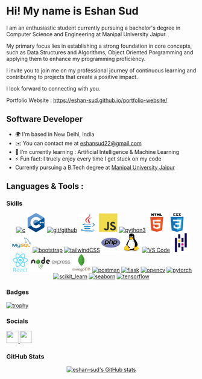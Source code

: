 <!-- ![github-header-image](https://github.com/eshan-sud/eshan-sud/assets/113531303/15b78725-3896-4a14-befa-30302e0cdf78) -->

Hi! My name is Eshan Sud
=================================================================================================================================

<!-- ![](https://user-images.githubusercontent.com/18350557/176309783-0785949b-9127-417c-8b55-ab5a4333674e.gif) -->

<p>
I am an enthusiastic student currently pursuing a bachelor's degree in Computer Science and Engineering at Manipal University Jaipur.

My primary focus lies in establishing a strong foundation in core concepts, such as Data Structures and Algorithms, Object Oriented Porgramming and applying them to enhance my programming proficiency.

I invite you to join me on my professional journey of continuous learning and contributing to projects that create a positive impact.

I look forward to connecting with you.

Portfolio Website : <a href="https://eshan-sud.github.io/portfolio-website/" target="_blank">https://eshan-sud.github.io/portfolio-website/</a>
</p>

Software Developer
-----------------

* 🌍 I'm based in New Delhi, India
* ✉️ You can contact me at [eshansud22@gmail.com](mailto:eshansud22@gmail.com)
* 🌱 I’m currently learning : Artificial Intelligence & Machine Learning
* ⚡ Fun fact: I truely enjoy every time I get stuck on my code
* Currently pursuing a B.Tech degree at <a href="https://jaipur.manipal.edu/" rel="nofollow"> Manipal University Jaipur
</a>

<h2>
    Languages & Tools :
</h2>

### Skills

<p align="center">
    <!-- C --> <a href="https://docs.microsoft.com/en-us/cpp/?view=msvc-170" target="_blank" rel="noreferrer"><img width="50px" height="50px" src="https://raw.githubusercontent.com/danielcranney/readme-generator/main/public/icons/skills/c-colored.svg" alt="c"></a>
    <!-- C++ --> <a href="https://www.w3schools.com/cpp/" target="_blank" rel="noreferrer"><img width="50px" height="50px" src="https://raw.githubusercontent.com/devicons/devicon/master/icons/cplusplus/cplusplus-original.svg" alt="C++"></a>
    <!-- Git --> <a href="https://git-scm.com/" target="_blank" rel="noreferrer"><img width="50px" height="50px" src="https://www.vectorlogo.zone/logos/git-scm/git-scm-icon.svg" alt="git/github"></a>
    <!-- Java --> <a href="https://www.java.com" target="_blank" rel="noreferrer"><img width="50px" height="50px" src="https://raw.githubusercontent.com/devicons/devicon/master/icons/java/java-original.svg" alt="java"></a>
    <!-- JavaScript --> <a href="https://developer.mozilla.org/en-US/docs/Web/JavaScript" target="_blank" rel="noreferrer"><img width="50px" height="50px" src="https://raw.githubusercontent.com/devicons/devicon/master/icons/javascript/javascript-original.svg" alt="javascript"></a>
    <!-- Python --> <a href="https://www.python.org/" target="_blank" rel="noreferrer"><img width="50px" height="50px" src="https://raw.githubusercontent.com/danielcranney/readme-generator/main/public/icons/skills/python-colored.svg" alt="python3"></a>
    <!-- HTML5 --> <a href="https://html.com/html5/" target="_blank" rel="noreferrer"><img width="50px" height="50px" src="https://raw.githubusercontent.com/devicons/devicon/master/icons/html5/html5-original-wordmark.svg" alt="html5"></a>
    <!-- CSS3 --> <a href="https://css3.com/" target="_blank" rel="noreferrer"><img width="50px" height="50px" src="https://raw.githubusercontent.com/devicons/devicon/master/icons/css3/css3-original-wordmark.svg" alt="css3"></a>
    <!-- MySQL --> <a href="https://www.mysql.com/" target="_blank" rel="noreferrer"><img width="50px" height="50px" src="https://raw.githubusercontent.com/devicons/devicon/master/icons/mysql/mysql-original-wordmark.svg" alt="mysql"></a>
    <!-- Bootstrap CSS --> <a href="https://getbootstrap.com/" target="_blank" rel="noreferrer"><img width="50px" height="50px" src="https://raw.githubusercontent.com/danielcranney/readme-generator/main/public/icons/skills/bootstrap-colored.svg" alt="bootstrap"></a>
    <!-- Tailwind CSS --> <a href="https://tailwindcss.com/" target="_blank" rel="noreferrer"><img width="50px" height="50px" src="https://raw.githubusercontent.com/danielcranney/readme-generator/main/public/icons/skills/tailwindcss-colored.svg" alt="tailwindCSS"></a>
    <!-- PHP --> <a href="https://www.php.net" target="_blank" rel="noreferrer"><img width="50px" height="50px" src="https://raw.githubusercontent.com/devicons/devicon/master/icons/php/php-original.svg" alt="php"></a>
    <!-- Linux --> <a href="https://www.linux.org/" target="_blank" rel="noreferrer"><img width="50px" height="50px" src="https://raw.githubusercontent.com/devicons/devicon/master/icons/linux/linux-original.svg" alt="Linux"></a>
    <!-- VS Code --> <a href="https://code.visualstudio.com/" target="_blank" rel="noreferrer"><img width="50px" height="50px" src="https://github.com/eshan-sud/eshan-sud/assets/113531303/ba7daee0-4c97-4931-8975-0e4d7da6f8e5" alt="VS Code"></a>
    <!-- Pandas --> <a href="https://pandas.pydata.org/" target="_blank" rel="noreferrer"><img width="50px" height="50px" src="https://raw.githubusercontent.com/devicons/devicon/2ae2a900d2f041da66e950e4d48052658d850630/icons/pandas/pandas-original.svg" alt="pandas"></a>
    <!-- React.js --> <a href="https://react.dev/" target="_blank" rel="noreferrer"><img width="50px" height="50px" src="https://raw.githubusercontent.com/devicons/devicon/master/icons/react/react-original-wordmark.svg" alt="react.js"/></a>
    <!-- Node.JS --> <a href="https://nodejs.org/" target="_blank" rel="noreferrer"><img width="50px" height="50px" src="https://raw.githubusercontent.com/devicons/devicon/master/icons/nodejs/nodejs-original-wordmark.svg" alt="node.js"/></a>
    <!-- Express.JS --> <a href="https://expressjs.com" target="_blank" rel="noreferrer"><img width="50px" height="50px" src="https://raw.githubusercontent.com/devicons/devicon/master/icons/express/express-original-wordmark.svg" alt="express"></a>
    <!-- MongoDB -->  <a href="https://www.mongodb.com/" target="_blank" rel="noreferrer"><img width="50px" height="50px" src="https://raw.githubusercontent.com/devicons/devicon/master/icons/mongodb/mongodb-original-wordmark.svg" alt="mongodb"></a>
    <!-- Postman --> <a href="https://postman.com" target="_blank" rel="noreferrer"><img width="50px" height="50px" src="https://www.vectorlogo.zone/logos/getpostman/getpostman-icon.svg" alt="postman"></a>
    <!-- Flask --> <a href="https://flask.palletsprojects.com/" target="_blank" rel="noreferrer"><img width="50px" height="50px" src="https://www.vectorlogo.zone/logos/pocoo_flask/pocoo_flask-icon.svg" alt="flask"></a>
    <!-- OpenCV --> <a href="https://opencv.org/" target="_blank" rel="noreferrer"><img width="50px" height="50px" src="https://www.vectorlogo.zone/logos/opencv/opencv-icon.svg" alt="opencv"></a>
    <!-- PyTorch --> <a href="https://pytorch.org/" target="_blank" rel="noreferrer"><img width="50px" height="50px" src="https://www.vectorlogo.zone/logos/pytorch/pytorch-icon.svg" alt="pytorch"></a>
    <!-- SciKitLearn --> <a href="https://scikit-learn.org/" target="_blank" rel="noreferrer"><img width="50px" height="50px" src="https://upload.wikimedia.org/wikipedia/commons/0/05/Scikit_learn_logo_small.svg" alt="scikit_learn"></a>
    <!-- Seaborn --> <a href="https://seaborn.pydata.org/" target="_blank" rel="noreferrer"><img width="50px" height="50px" src="https://seaborn.pydata.org/_images/logo-mark-lightbg.svg" alt="seaborn"></a>
    <!-- TensorFlow --> <a href="https://www.tensorflow.org" target="_blank" rel="noreferrer"><img width="50px" height="50px" src="https://www.vectorlogo.zone/logos/tensorflow/tensorflow-icon.svg" alt="tensorflow"></a>


</p>

### Badges

<!-- [![trophy](https://github-profile-trophy.vercel.app/?username=eshan-sud)](https://github.com/ryo-ma/github-profile-trophy -->
[![trophy](https://github-profile-trophy.vercel.app/?username=eshan-sud&theme=onedark)](https://github.com/ryo-ma/github-profile-trophy)


### Socials

<a href="https://www.github.com/eshan-sud" target="_blank" rel="noreferrer">
    <picture>
        <source media="(prefers-color-scheme: dark)" srcset="https://raw.githubusercontent.com/danielcranney/readme-generator/main/public/icons/socials/github-dark.svg">
        <source media="(prefers-color-scheme: light)" srcset="https://raw.githubusercontent.com/danielcranney/readme-generator/main/public/icons/socials/github.svg">
        <img src="https://raw.githubusercontent.com/danielcranney/readme-generator/main/public/icons/socials/github.svg" width="32" height="32">
    </picture>
</a>
<a href="https://www.linkedin.com/in/eshan-sud" target="_blank" rel="noreferrer">
    <picture>
        <source media="(prefers-color-scheme: dark)" srcset="https://raw.githubusercontent.com/danielcranney/readme-generator/main/public/icons/socials/linkedin-dark.svg">
        <source media="(prefers-color-scheme: light)" srcset="https://raw.githubusercontent.com/danielcranney/readme-generator/main/public/icons/socials/linkedin.svg">
        <img src="https://raw.githubusercontent.com/danielcranney/readme-generator/main/public/icons/socials/linkedin.svg" width="32" height="32">
    </picture>
</a>


### GitHub Stats
<div align="center">
    <a href="http://www.github.com/eshan-sud"><img src="https://github-readme-stats.vercel.app/api?username=eshan-sud&show_icons=true&hide=&count_private=true&title_color=3382ed&text_color=ffffff&icon_color=3382ed&bg_color=1c1917&hide_border=true&show_icons=true" alt="eshan-sud's GitHub stats"></a>
</div>


<!-- 

Next: <a href="https://nextjs.org/" target="_blank" rel="noreferrer"><img width="50px" height="50px" src="https://cdn.worldvectorlogo.com/logos/nextjs-2.svg" alt="nextjs"></a>
Next.JS: <a href="https://nextjs.org/" target="_blank" rel="noreferrer"><img src="https://raw.githubusercontent.com/danielcranney/readme-generator/main/public/icons/skills/nextjs-colored.svg" width="36" height="36" alt="NextJs"></a>
Django:  <a href="https://www.djangoproject.com/" target="_blank" rel="noreferrer"><img width="50px" height="50px" src="https://cdn.worldvectorlogo.com/logos/django.svg" alt="django"></a>

<br/>Redis       : <a href="https://redis.io" target="_blank" rel="noreferrer"> <img src="https://raw.githubusercontent.com/devicons/devicon/master/icons/redis/redis-original-wordmark.svg" alt="redis" width="40" height="40"/> </a>
<br/>Selenium    : <a href="https://www.selenium.dev" target="_blank" rel="noreferrer"> <img src="https://raw.githubusercontent.com/detain/svg-logos/780f25886640cef088af994181646db2f6b1a3f8/svg/selenium-logo.svg" alt="selenium" width="40" height="40"/> </a>
<br/>Spring      : <a href="https://spring.io/" target="_blank" rel="noreferrer"> <img src="https://www.vectorlogo.zone/logos/springio/springio-icon.svg" alt="spring" width="40" height="40"/> </a>
<br/>AWS         : <a href="https://aws.amazon.com" target="_blank" rel="noreferrer"><img src="https://raw.githubusercontent.com/devicons/devicon/master/icons/amazonwebservices/amazonwebservices-original-wordmark.svg" alt="aws" width="40" height="40"></a>
<br/>Amplify     : <a href="https://aws.amazon.com/amplify/" target="_blank" rel="noreferrer"><img src="https://docs.amplify.aws/assets/logo-dark.svg" alt="amplify" width="40" height="40"/></a>
<br/>Azure       : <a href="https://azure.microsoft.com/en-in/" target="_blank" rel="noreferrer"><img src="https://www.vectorlogo.zone/logos/microsoft_azure/microsoft_azure-icon.svg" alt="azure" width="40" height="40"></a>
<br/>Android     : <a href="https://android.com/" target="_blank" rel="noreferrer"><img src="https://raw.githubusercontent.com/devicons/devicon/master/icons/android/android-original-wordmark.svg" alt="Android" width="40" height="40"/></a>
<br/>Arduino     : <a href="https://www.arduino.cc/" target="_blank" rel="noreferrer"><img src="https://cdn.worldvectorlogo.com/logos/arduino-1.svg" alt="arduino" width="40" height="40"></a>
<br/>Bash        : <a href="https://www.gnu.org/software/bash/" target="_blank" rel="noreferrer"><img src="https://www.vectorlogo.zone/logos/gnu_bash/gnu_bash-icon.svg" alt="bash" width="40" height="40"></a>

<br/>Appwrite    : <a href="https://appwrite.io" target="_blank" rel="noreferrer"> <img src="https://www.vectorlogo.zone/logos/appwriteio/appwriteio-icon.svg" alt="appwrite" width="40" height="40"/>
<br/>Blender     : <a href="https://www.blender.org/" target="_blank" rel="noreferrer"><img src="https://download.blender.org/branding/community/blender_community_badge_white.svg" alt="blender" width="40" height="40"></a>
<br/>Figma       : <a href="https://www.figma.com/" target="_blank" rel="noreferrer"><img src="https://raw.githubusercontent.com/danielcranney/readme-generator/main/public/icons/skills/figma-colored.svg" width="40" height="40" alt="Figma"></a>
<br/>Cypress     : <a href="https://www.cypress.io" target="_blank" rel="noreferrer"><img src="https://raw.githubusercontent.com/simple-icons/simple-icons/6e46ec1fc23b60c8fd0d2f2ff46db82e16dbd75f/icons/cypress.svg" alt="cypress" width="40" height="40"></a>
<br/>Dart        : <a href="https://dart.dev" target="_blank" rel="noreferrer"><img src="https://www.vectorlogo.zone/logos/dartlang/dartlang-icon.svg" alt="dart" width="40" height="40"></a>
<br/>Docker      : <a href="https://www.docker.com/" target="_blank" rel="noreferrer"><img src="https://raw.githubusercontent.com/devicons/devicon/master/icons/docker/docker-original-wordmark.svg" alt="docker" width="40" height="40"></a>
<br/>Kubernetes  : <a href="https://kubernetes.io" target="_blank" rel="noreferrer"><img src="https://www.vectorlogo.zone/logos/kubernetes/kubernetes-icon.svg" alt="kubernetes" width="40" height="40"></a>
<br/>.NET        : <a href="https://dotnet.microsoft.com/" target="_blank" rel="noreferrer"><img src="https://raw.githubusercontent.com/devicons/devicon/master/icons/dot-net/dot-net-original-wordmark.svg" alt="dotnet" width="40" height="40"></a>
<br/>Firebase    : <a href="https://firebase.google.com/" target="_blank" rel="noreferrer"><img src="https://www.vectorlogo.zone/logos/firebase/firebase-icon.svg" alt="firebase" width="40" height="40"></a>
<br/>Flutter     : <a href="https://flutter.dev" target="_blank" rel="noreferrer"><img src="https://www.vectorlogo.zone/logos/flutterio/flutterio-icon.svg" alt="flutter" width="40" height="40"></a>
<br/>VagrantUp   : <a href="https://www.vagrantup.com/" target="_blank" rel="noreferrer"> <img src="https://www.vectorlogo.zone/logos/vagrantup/vagrantup-icon.svg" alt="vagrant" width="40" height="40"/> </a>
<br/>Framer      : <a href="https://www.framer.com/" target="_blank" rel="noreferrer"><img src="https://www.vectorlogo.zone/logos/framer/framer-icon.svg" alt="framer" width="40" height="40"></a>
<br/>Google Cloud: <a href="https://cloud.google.com" target="_blank" rel="noreferrer"><img src="https://www.vectorlogo.zone/logos/google_cloud/google_cloud-icon.svg" alt="gcp" width="40" height="40"></a>
<br/>Angular.io  : <a href="https://angular.io" target="_blank" rel="noreferrer"> <img src="https://angular.io/assets/images/logos/angular/angular.svg" alt="angular" width="40" height="40"/> </a>
<br/>Angular.io  : <a href="https://angular.io" target="_blank" rel="noreferrer"> <img src="https://raw.githubusercontent.com/devicons/devicon/master/icons/angularjs/angularjs-original-wordmark.svg" alt="angularjs" width="40" height="40"/> </a>
<br/>GraphQL     : <a href="https://graphql.org" target="_blank" rel="noreferrer"><img src="https://www.vectorlogo.zone/logos/graphql/graphql-icon.svg" alt="graphql" width="40" height="40"></a>
<br/>ifttt       : <a href="https://ifttt.com/" target="_blank" rel="noreferrer"><img src="https://www.vectorlogo.zone/logos/ifttt/ifttt-ar21.svg" alt="ifttt" width="40" height="40"></a>
<br/>Photoshop   : <a href="https://www.adobe.com/in/products/illustrator.html" target="_blank" rel="noreferrer"><img src="https://www.vectorlogo.zone/logos/adobe_illustrator/adobe_illustrator-icon.svg" alt="illustrator" width="40" height="40"></a>
<br/>Java Spring : <a href="https://spring.io/" target="_blank" rel="noreferrer"><img src="https://www.vectorlogo.zone/logos/springio/springio-icon.svg" alt="spring" width="40" height="40"></a>
<br/>Angular.js     : <a href="https://angular.io" target="_blank" rel="noreferrer"><img src="https://angular.io/assets/images/logos/angular/angular.svg" alt="angular" width="40" height="40"></a>
<br/>React Native: <a href="https://reactnative.dev/" target="_blank" rel="noreferrer"><img src="https://reactnative.dev/img/header_logo.svg" alt="reactnative" width="40" height="40"></a>
<br/>Redux.js    : <a href="https://redux.js.org" target="_blank" rel="noreferrer"><img src="https://raw.githubusercontent.com/devicons/devicon/master/icons/redux/redux-original.svg" alt="redux" width="40" height="40"></a>
<br/>Vue.js      : <a href="https://vuejs.org/" target="_blank" rel="noreferrer"> <img src="https://raw.githubusercontent.com/devicons/devicon/master/icons/vuejs/vuejs-original-wordmark.svg" alt="vuejs" width="40" height="40"/> </a> </p>
<br/>Mocha.js    : <a href="https://mochajs.org" target="_blank" rel="noreferrer"><img src="https://www.vectorlogo.zone/logos/mochajs/mochajs-icon.svg" alt="mocha" width="40" height="40"></a>
<br/>Chart.js    : <a href="https://www.chartjs.org" target="_blank" rel="noreferrer"> <img src="https://www.chartjs.org/media/logo-title.svg" alt="chartjs" width="40" height="40"/> </a>
<br/>Electron.js : <a href="https://www.electronjs.org" target="_blank" rel="noreferrer"><img src="https://raw.githubusercontent.com/devicons/devicon/master/icons/electron/electron-original.svg" alt="electron" width="40" height="40"/></a>
<br/>TypeScript  : <a href="https://www.typescriptlang.org/" target="_blank" rel="noreferrer"> <img src="https://raw.githubusercontent.com/devicons/devicon/master/icons/typescript/typescript-original.svg" alt="typescript" width="40" height="40"/> </a>
<br/>Heroku      : <a href="https://heroku.com" target="_blank" rel="noreferrer"> <img src="https://www.vectorlogo.zone/logos/heroku/heroku-icon.svg" alt="heroku" width="40" height="40"/> </a>
<br/>Ionic       : <a href="https://ionicframework.com" target="_blank" rel="noreferrer"> <img src="https://upload.wikimedia.org/wikipedia/commons/d/d1/Ionic_Logo.svg" alt="ionic" width="40" height="40"/> </a>
<br/>Kafka       : <a href="https://kafka.apache.org/" target="_blank" rel="noreferrer"><img src="https://www.vectorlogo.zone/logos/apache_kafka/apache_kafka-icon.svg" alt="kafka" width="40" height="40"></a>
<br/>Kotlin      : <a href="https://kotlinlang.org" target="_blank" rel="noreferrer"><img src="https://www.vectorlogo.zone/logos/kotlinlang/kotlinlang-icon.svg" alt="kotlin" width="40" height="40"></a>
<br/>Swift      : <a href="https://developer.apple.com/swift/" target="_blank" rel="noreferrer"> <img src="https://raw.githubusercontent.com/devicons/devicon/master/icons/swift/swift-original.svg" alt="swift" width="40" height="40"/> </a> 
<br/>Matlab    : <a href="https://www.mathworks.com/" target="_blank" rel="noreferrer"><img src="https://upload.wikimedia.org/wikipedia/commons/2/21/Matlab_Logo.png" alt="matlab" width="40" height="40"></a>
<br/>NativeScript: <a href="https://nativescript.org/" target="_blank" rel="noreferrer"><img src="https://raw.githubusercontent.com/detain/svg-logos/780f25886640cef088af994181646db2f6b1a3f8/svg/nativescript.svg" alt="nativescript" width="40" height="40"></a>
<br/>Oracle      : <a href="https://www.oracle.com/" target="_blank" rel="noreferrer"><img src="https://raw.githubusercontent.com/devicons/devicon/master/icons/oracle/oracle-original.svg" alt="oracle" width="40" height="40"></a>
<br/>Photoshop   : <a href="https://www.photoshop.com/en" target="_blank" rel="noreferrer"><img src="https://raw.githubusercontent.com/devicons/devicon/master/icons/photoshop/photoshop-line.svg" alt="photoshop" width="40" height="40"></a>
<br/>PostgreSQL  : <a href="https://www.postgresql.org" target="_blank" rel="noreferrer"><img src="https://raw.githubusercontent.com/devicons/devicon/master/icons/postgresql/postgresql-original-wordmark.svg" alt="postgresql" width="40" height="40"></a>
<br/>Selenium    : <a href="https://www.selenium.dev" target="_blank" rel="noreferrer"><img src="https://raw.githubusercontent.com/detain/svg-logos/780f25886640cef088af994181646db2f6b1a3f8/svg/selenium-logo.svg" alt="selenium" width="40" height="40"></a>
<br/>Sketch      : <a href="https://www.sketch.com/" target="_blank" rel="noreferrer"><img src="https://www.vectorlogo.zone/logos/sketchapp/sketchapp-icon.svg" alt="sketch" width="40" height="40"></a>
<br/>Unreal Engine: <a href="https://unrealengine.com/" target="_blank" rel="noreferrer"><img src="https://raw.githubusercontent.com/kenangundogan/fontisto/036b7eca71aab1bef8e6a0518f7329f13ed62f6b/icons/svg/brand/unreal-engine.svg" alt="unreal" width="40" height="40"></a>
<br/>Vagrant UP  : <a href="https://www.vagrantup.com/" target="_blank" rel="noreferrer"><img src="https://www.vectorlogo.zone/logos/vagrantup/vagrantup-icon.svg" alt="vagrant" width="40" height="40"></a>
<br/>Zapier      : <a href="https://zapier.com" target="_blank" rel="noreferrer"><img src="https://www.vectorlogo.zone/logos/zapier/zapier-icon.svg" alt="zapier" width="40" height="40"></a>

-->
